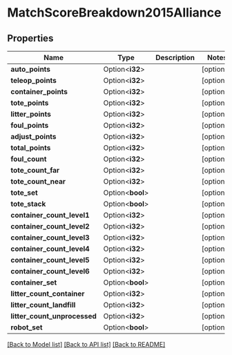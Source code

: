 # MatchScoreBreakdown2015Alliance

## Properties

Name | Type | Description | Notes
------------ | ------------- | ------------- | -------------
**auto_points** | Option<**i32**> |  | [optional]
**teleop_points** | Option<**i32**> |  | [optional]
**container_points** | Option<**i32**> |  | [optional]
**tote_points** | Option<**i32**> |  | [optional]
**litter_points** | Option<**i32**> |  | [optional]
**foul_points** | Option<**i32**> |  | [optional]
**adjust_points** | Option<**i32**> |  | [optional]
**total_points** | Option<**i32**> |  | [optional]
**foul_count** | Option<**i32**> |  | [optional]
**tote_count_far** | Option<**i32**> |  | [optional]
**tote_count_near** | Option<**i32**> |  | [optional]
**tote_set** | Option<**bool**> |  | [optional]
**tote_stack** | Option<**bool**> |  | [optional]
**container_count_level1** | Option<**i32**> |  | [optional]
**container_count_level2** | Option<**i32**> |  | [optional]
**container_count_level3** | Option<**i32**> |  | [optional]
**container_count_level4** | Option<**i32**> |  | [optional]
**container_count_level5** | Option<**i32**> |  | [optional]
**container_count_level6** | Option<**i32**> |  | [optional]
**container_set** | Option<**bool**> |  | [optional]
**litter_count_container** | Option<**i32**> |  | [optional]
**litter_count_landfill** | Option<**i32**> |  | [optional]
**litter_count_unprocessed** | Option<**i32**> |  | [optional]
**robot_set** | Option<**bool**> |  | [optional]

[[Back to Model list]](../README.md#documentation-for-models) [[Back to API list]](../README.md#documentation-for-api-endpoints) [[Back to README]](../README.md)


